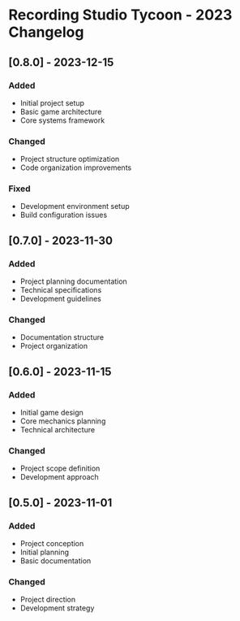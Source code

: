 # Recording Studio Tycoon - 2023 Changelog

## [0.8.0] - 2023-12-15

### Added
- Initial project setup
- Basic game architecture
- Core systems framework

### Changed
- Project structure optimization
- Code organization improvements

### Fixed
- Development environment setup
- Build configuration issues

## [0.7.0] - 2023-11-30

### Added
- Project planning documentation
- Technical specifications
- Development guidelines

### Changed
- Documentation structure
- Project organization

## [0.6.0] - 2023-11-15

### Added
- Initial game design
- Core mechanics planning
- Technical architecture

### Changed
- Project scope definition
- Development approach

## [0.5.0] - 2023-11-01

### Added
- Project conception
- Initial planning
- Basic documentation

### Changed
- Project direction
- Development strategy 